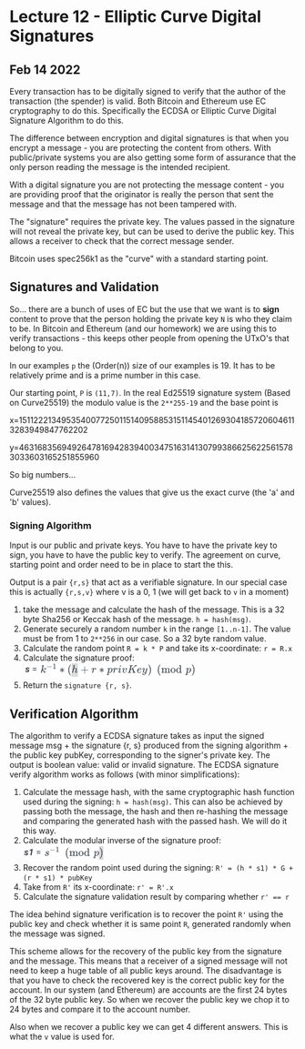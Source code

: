 
<style>
.pagebreak { page-break-before: always; }
.half { height: 200px; }
</style>
<style>
.pagebreak { page-break-before: always; }
.half { height: 200px; }
.markdown-body {
	font-size: 12px;
}
.markdown-body td {
	font-size: 12px;
}
</style>

<style>
.markdown-body {
	x-font-size: 14px;
}
</style>



# Lecture 12 - Elliptic Curve Digital Signatures

## Feb 14 2022

Every transaction has to be digitally signed to verify that the author
of the transaction (the spender) is valid.   Both Bitcoin and Ethereum
use EC cryptography to do this.  Specifically the ECDSA or Elliptic Curve
Digital Signature Algorithm to do this.

The difference between encryption and digital signatures is that when you
encrypt a message - you are protecting the content from others.  With
public/private systems you are also getting some form of assurance that
the only person reading the message is the intended recipient.

With a digital signature you are not protecting the message content - you
are providing proof that the originator is really the person that sent
the message and that the message has not been tampered with.

The "signature" requires the private key.  The values passed in the signature
will not reveal the private key, but can be used to derive the public key.
This allows a receiver to check that the correct message sender.

Bitcoin uses spec256k1 as the "curve" with a standard starting point.


## Signatures and Validation

So... there are a bunch of uses of EC but the use that we want is to **sign** content to prove that the person holding the private key `N` is who they claim to be.
In Bitcoin and Ethereum (and our homework) we are using this to verify transactions - this keeps other people from opening the UTxO's that belong to you.

In our examples `p` the (Order(n)) size of our examples is 19.  It has to be relatively prime and is a prime number in this case.

Our starting point, `P` is `(11,7)`.  In the real Ed25519 signature system (Based on Curve25519) the modulo value is the `2**255-19` and the base point is

x=15112221349535400772501151409588531511454012693041857206046113283949847762202

y=46316835694926478169428394003475163141307993866256225615783033603165251855960

So big numbers...

Curve25519 also defines the values that give us the exact curve (the 'a' and 'b' values).

### Signing Algorithm

Input is our public and private keys.   You have to have the private key to sign, you have to have the
public key to verify.  The agreement on curve, starting point and order need to be in place to start
the this.

Output is a pair `{r,s}` that act as a verifiable signature.  In our special case this is actually `{r,s,v}`
where v is a 0, 1 (we will get back to `v` in a moment)



1. take the message and calculate the hash of the message.  This is a 32 byte Sha256 or Keccak hash of the message.
`h = hash(msg)`.
2. Generate securely a random number `k` in the range `[1..n-1]`.  The value must be from 1 to `2**256` in our case.  So a 32 byte random value.
3. Calculate the random point `R = k * P` and take its x-coordinate: `r = R.x`
4. Calculate the signature proof: <img style="inline:block;" src="proof1.png">
6. Return the `signature {r, s}`.


## Verification Algorithm

The algorithm to verify a ECDSA signature takes as input the signed message msg + the signature {r, s} produced from the signing algorithm + the public key pubKey, corresponding to the signer's private key. The output is boolean value: valid or invalid signature. The ECDSA signature verify algorithm works as follows (with minor simplifications):

1. Calculate the message hash, with the same cryptographic hash function used during the signing: `h = hash(msg)`.   This can also be achieved by passing both the message, the hash and then re-hashing the message and comparing the generated hash with the passed hash.   We will do it this way.
2. Calculate the modular inverse of the signature proof: <img style="inline:block;" src="s1.png">
3. Recover the random point used during the signing: `R' = (h * s1) * G + (r * s1) * pubKey`
4. Take from `R'` its x-coordinate: `r' = R'.x`
5. Calculate the signature validation result by comparing whether `r' == r`

The idea behind signature verification is to recover the point `R'` using the public key and check whether it is same point `R`, generated randomly when the message was signed.

This scheme allows for the recovery of the public key from the signature and the message.  This means that a receiver of a signed message will not need to keep a huge table
of all public keys around.  The disadvantage is that you have to check the recovered key is the correct public key for the account.  In our system (and Ethereum) are accounts
are the first 24 bytes of the 32 byte public key.  So when we recover the public key we chop it to 24 bytes and compare it to the account number.

Also when we recover a public key we can get 4 different answers.  This is what the `v` value is used for.  










